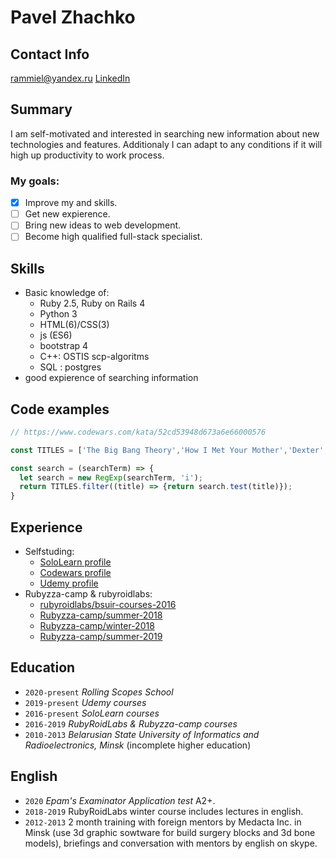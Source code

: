 # Pavel Zhachko

## Contact Info
rammiel@yandex.ru
[LinkedIn](https://linkedin.com/in/pavel-zhachko-06056b6b)

## Summary

I am self-motivated and interested in searching new information about new technologies and features. 
Additionaly I can adapt to any conditions if it will high up productivity to work process.
### My goals:
- [x] Improve my and skills.
- [ ] Get new expierence.
- [ ] Bring new ideas to web development.
- [ ] Become high qualified full-stack specialist.

## Skills

 * Basic knowledge of:
     * Ruby 2.5, Ruby on Rails 4
     * Python 3
     * HTML(6)/CSS(3)
     * js (ES6)
     * bootstrap 4
     * C++: OSTIS scp-algoritms
     * SQL : postgres
 * good expierence of searching information

## Code examples

```javascript
// https://www.codewars.com/kata/52cd53948d673a6e66000576

const TITLES = ['The Big Bang Theory','How I Met Your Mother','Dexter','Breaking Bad','Doctor Who','The Hobbit','Pacific Rim','Pulp Fiction','The Avengers','Shining'];

const search = (searchTerm) => {
  let search = new RegExp(searchTerm, 'i');
  return TITLES.filter((title) => {return search.test(title)});
}
```

## Experience

* Selfstuding:
    * [SoloLearn profile](https://www.sololearn.com/Profile/1591854)
    * [Codewars profile](https://www.codewars.com/users/SadTigger)
    * [Udemy profile](https://www.udemy.com/user/pavelzhechko/) 
* Rubyzza-camp & rubyroidlabs:
    * [rubyroidlabs/bsuir-courses-2016](https://github.com/SadTigger/bsuir-courses) 
    * [Rubyzza-camp/summer-2018](https://github.com/SadTigger/summer-2018)
    * [Rubyzza-camp/winter-2018](https://github.com/SadTigger/winter-2018)
    * [Rubyzza-camp/summer-2019](https://github.com/SadTigger/summer-2019)

## Education
- `2020-present` _Rolling Scopes School_
- `2019-present` _Udemy courses_
- `2016-present` _SoloLearn courses_
- `2016-2019` _RubyRoidLabs & Rubyzza-camp courses_
- `2010-2013` _Belarusian State University of Informatics and Radioelectronics, Minsk_ (incomplete higher education)

## English

- `2020` _Epam's Examinator Application test_ A2+.
- `2018-2019` RubyRoidLabs winter course includes lectures in english.
- `2012-2013` 2 month training with foreign mentors by Medacta Inc. in Minsk (use 3d graphic sowtware for build surgery blocks and 3d bone models), briefings and conversation with mentors by english on skype.
